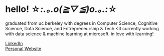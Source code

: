 # hello! ☆*:.｡.o(≧▽≦)o.｡.:*☆

graduated from uc berkeley with degrees in Computer Science, Cognitive Science, Data Science, and Entrepreneurship & Tech <3 currently working with data science & machine learning at microsoft. in love with learning! 

[LinkedIn](https://www.linkedin.com/in/izzielau/) <br />
[Personal Website](https://izzielau.github.io/)

<!--
**izzielau/izzielau** is a ✨ _special_ ✨ repository because its `README.md` (this file) appears on your GitHub profile.

Here are some ideas to get you started:

- 🔭 I’m currently working on ...
- 🌱 I’m currently learning ...
- 👯 I’m looking to collaborate on ...
- 🤔 I’m looking for help with ...
- 💬 Ask me about ...
- 📫 How to reach me: ...
- 😄 Pronouns: ...
- ⚡ Fun fact: ...
-->
